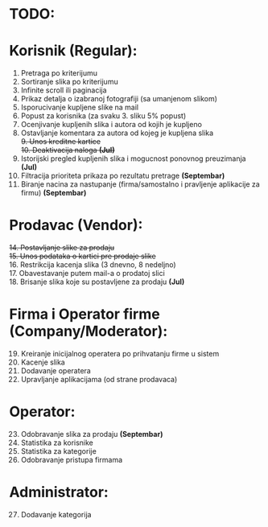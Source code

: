 # TODO:


# Korisnik (Regular):
1. Pretraga po kriterijumu  
2. Sortiranje slika po kriterijumu  
3. Infinite scroll ili paginacija  
4. Prikaz detalja o izabranoj fotografiji (sa umanjenom slikom)  
5. Isporucivanje kupljene slike na mail  
6. Popust za korisnika (za svaku 3. sliku 5% popust)  
7. Ocenjivanje kupljenih slika i autora od kojih je kupljeno  
8. Ostavljanje komentara za autora od kojeg je kupljena slika  
~~9. Unos kreditne kartice~~  
~~10. Deaktivacija naloga **(Jul)**~~  
11. Istorijski pregled kupljenih slika i mogucnost ponovnog preuzimanja **(Jul)**  
12. Filtracija prioriteta prikaza po rezultatu pretrage **(Septembar)**  
13. Biranje nacina za nastupanje (firma/samostalno i pravljenje aplikacije za firmu) **(Septembar)**  

# Prodavac (Vendor):
~~14. Postavljanje slike za prodaju~~  
~~15. Unos podataka o kartici pre prodaje slike~~  
16. Restrikcija kacenja slika (3 dnevno, 8 nedeljno)  
17. Obavestavanje putem mail-a o prodatoj slici  
18. Brisanje slika koje su postavljene za prodaju **(Jul)**  

# Firma i Operator firme (Company/Moderator):
19. Kreiranje inicijalnog operatera po prihvatanju firme u sistem  
20. Kacenje slika  
21. Dodavanje operatera  
22. Upravljanje aplikacijama (od strane prodavaca)  

# Operator:
23. Odobravanje slika za prodaju **(Septembar)**  
24. Statistika za korisnike  
25. Statistika za kategorije  
26. Odobravanje pristupa firmama  


# Administrator: 
27. Dodavanje kategorija  

